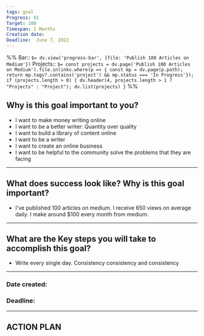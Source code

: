 ```yaml
---
tags: goal
Progress: 81
Target: 100
Timespan: 1 Months
Creation date:
Deadline:  June 7, 2022
---
```

%%
Bar:: `$= dv.view('progress-bar', {file: 'Publish 100 Articles on Medium'})`
Projects:: `$= const projects = dv.page('Publish 100 Articles on Medium').file.inlinks.where(p => { const mp = dv.page(p.path); return mp.tags?.contains('project') && mp.status === 'In Progress'}); if (projects.length > 0) { dv.header(4, projects.length > 1 ? "Projects" : "Project"); dv.list(projects) }`
%%

## Why is this goal important to you?
- I want to make money writing online
- I want to be a better writer: Quantity over quality
- I want to build a library of content online
- I want to be a writer
- I want to create an online business
- I want to be helpful to the community solve the problems that they are facing

---
## What does success look like? Why is this goal important?
- I've published 100 articles on medium. I receive 650 views on average daily. I make around $100 every month from medium.

---
## What are the Key steps you will take to accomplish this goal?
- Write every single day. Consistency consistency and consistency
---
### Date created:
### Deadline: 
---
## ACTION PLAN